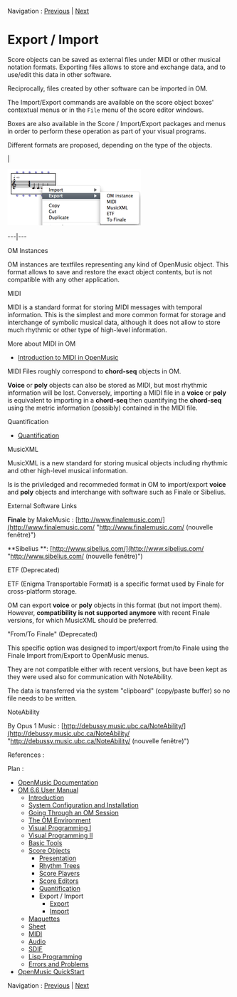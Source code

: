 Navigation : [Previous](Quantification "page
précédente\(Quantification\)") | [Next](Export "page
suivante\(Export\)")

# Export / Import

Score objects can be saved as external files under MIDI or other musical
notation formats. Exporting files allows to store and exchange data, and to
use/edit this data in other software.

Reciprocally, files created by other software can be imported in OM.

The Import/Export commands are available on the score object boxes' contextual
menus or in the `File` menu of the score editor windows.

Boxes are also available in the Score / Import/Export packages and menus in
order to perform these operation as part of your visual programs.

Different formats are proposed, depending on the type of the objects.

|

[![](../res/export-box_1.png)](../res/export-box.png "Cliquez pour agrandir")  
  
---|---  
  
OM Instances

OM instances are textfiles representing any kind of OpenMusic object. This
format allows to save and restore the exact object contents, but is not
compatible with any other application.

MIDI

MIDI is a standard format for storing MIDI messages with temporal information.
This is the simplest and more common format for storage and interchange of
symbolic musical data, although it does not allow to store much rhythmic or
other type of high-level information.

More about MIDI in OM

  * [Introduction to MIDI in OpenMusic](Intro)

MIDI Files roughly correspond to **chord-seq** objects in OM.

**Voice** or **poly** objects can also be stored as MIDI, but most rhythmic
information will be lost. Conversely, importing a MIDI file in a **voice** or
**poly** is equivalent to importing in a **chord-seq** then quantifying the
**chord-seq** using the metric information (possibly) contained in the MIDI
file.

Quantification

  * [Quantification](Quantification)

MusicXML

MusicXML is a new standard for storing musical objects including rhythmic and
other high-level musical information.

Is is the priviledged and recommeded format in OM to import/export **voice**
and **poly** objects and interchange with software such as Finale or Sibelius.

External Software Links

 **Finale** by MakeMusic :
[http://www.finalemusic.com/](http://www.finalemusic.com/
"http://www.finalemusic.com/ \(nouvelle fenêtre\)")

 **Sibelius  **: [http://www.sibelius.com/](http://www.sibelius.com/
"http://www.sibelius.com/ \(nouvelle fenêtre\)")

ETF (Deprecated)

ETF (Enigma Transportable Format) is a specific format used by Finale for
cross-platform storage.

OM can export **voice** or **poly** objects in this format (but not import
them). However, **compatibility is not supported anymore** with recent Finale
versions, for which MusicXML should be preferred.

"From/To Finale" (Deprecated)

This specific option was designed to import/export from/to Finale using the
Finale Import from/Export to OpenMusic menus.

They are not compatible either with recent versions, but have been kept as
they were used also for communication with NoteAbility.

The data is transferred via the system "clipboard" (copy/paste buffer) so no
file needs to be written.

NoteAbility

By Opus 1 Music :
[http://debussy.music.ubc.ca/NoteAbility/](http://debussy.music.ubc.ca/NoteAbility/
"http://debussy.music.ubc.ca/NoteAbility/ \(nouvelle fenêtre\)")

References :

Plan :

  * [OpenMusic Documentation](OM-Documentation)
  * [OM 6.6 User Manual](OM-User-Manual)
    * [Introduction](00-Sommaire)
    * [System Configuration and Installation](Installation)
    * [Going Through an OM Session](Goingthrough)
    * [The OM Environment](Environment)
    * [Visual Programming I](BasicVisualProgramming)
    * [Visual Programming II](AdvancedVisualProgramming)
    * [Basic Tools](BasicObjects)
    * [Score Objects](ScoreObjects)
      * [Presentation](Score-Objects-Intro)
      * [Rhythm Trees](RT)
      * [Score Players](ScorePlayer)
      * [Score Editors](ScoreEditors)
      * [Quantification](Quantification)
      * Export / Import
        * [Export](Export)
        * [Import](Import)
    * [Maquettes](Maquettes)
    * [Sheet](Sheet)
    * [MIDI](MIDI)
    * [Audio](Audio)
    * [SDIF](SDIF)
    * [Lisp Programming](Lisp)
    * [Errors and Problems](errors)
  * [OpenMusic QuickStart](QuickStart-Chapters)

Navigation : [Previous](Quantification "page
précédente\(Quantification\)") | [Next](Export "page
suivante\(Export\)")

